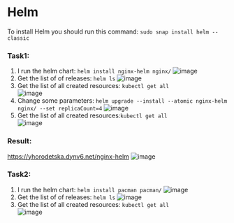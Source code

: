 #  Helm
To install Helm you should run this command: `sudo snap install helm --classic`

### Task1:
1. I run the helm chart: `helm install nginx-helm nginx/`
![image](https://user-images.githubusercontent.com/104198926/218409401-3609e60b-5c85-41b5-9ccb-695462102e45.png)
2. Get the list of of releases: `helm ls`
![image](https://user-images.githubusercontent.com/104198926/218409591-fc8f8010-1afc-43b3-8a97-85d7b107e2df.png)
3. Get the list of all created resources: `kubectl get all` \
![image](https://user-images.githubusercontent.com/104198926/218409731-72ed8d37-6e41-4b14-8ece-fffcd2f4f508.png)
4. Change some parameters: `helm upgrade --install --atomic nginx-helm nginx/ --set replicaCount=4`
![image](https://user-images.githubusercontent.com/104198926/218409867-777cf7ea-67cf-45b4-b522-01480ae0f15d.png)
5. Get the list of all created resources:`kubectl get all` \
![image](https://user-images.githubusercontent.com/104198926/218409955-2e085020-c66a-4329-984e-8076fd84b18e.png)
### Result:
https://yhorodetska.dynv6.net/nginx-helm
![image](https://user-images.githubusercontent.com/104198926/218410285-6dccef40-5afd-4534-9338-fb488b8c6dc1.png)

### Task2:
1. I run the helm chart: `helm install pacman pacman/`
![image](https://user-images.githubusercontent.com/104198926/218417055-96f3e5a0-7283-420b-8bbe-76e5ca8ea2af.png)
2. Get the list of of releases: `helm ls`
![image](https://user-images.githubusercontent.com/104198926/218417595-54aee50a-918d-44e1-b791-bf28b52dd5d2.png)
3. Get the list of all created resources: `kubectl get all` \
![image](https://user-images.githubusercontent.com/104198926/218417776-961465ed-be19-4794-b74e-579f03574be9.png)
